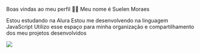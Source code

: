 Boas vindas ao meu perfil 💙💙
Meu nome é Suelen Moraes

Estou estudando na Alura
Estou me desenvolvendo na linguagem JavaScript
Utilizo esse espaço para minha organização e compartilhamento dos meu projetos desenvolvidos

![](https://media.tenor.com/1Z_kaktg2tgAAAAM/anna-excited.gif) 
